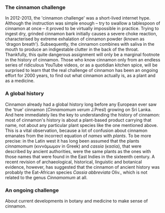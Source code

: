 <param ve-config
	title="Cinnamon: two thousand years of botanical disambiguation"
	banner="https://github.com/JSTOR-Labs/plant-humanities/raw/master/images/cinnamon_banner_image.jpg"
	layout="vtl"
	num-maps="0"
	num-images="0"
	num-specimens="0"
	num-primary-sources="0"
	author="Wouter Klein">

### The cinnamon challenge

In 2012-2013, the 'cinnamon challenge' was a short-lived internet hype. Although the instruction was simple enough – try to swallow a tablespoon of cinnamon at once – it proved to be virtually impossible in practice. Trying to ingest dry, grinded cinnamon bark initially causes a severe choke reaction, characterised by extreme exhalation of cinnamon powder (known as 'dragon breath'). Subsequently, the cinnamon combines with saliva in the mouth to produce an indigestable clutter in the back of the throat. Thankfully, this <span url="https://doi.org/10.1542/peds.2012-3418">quite dangerous assignment</span> will only be a marginal footnote in the history of cinnamon. Those who know cinnamon only from an endless series of ridiculous YouTube videos, or as a quotidian kitchen spice, will be surprised to learn that the real challenge of cinnamon has been an ongoing effort for 2000 years, to find out what cinnamon actually is, as a plant and as a medicine.

### A global history

Cinnamon already had a global history long before any European ever saw the 'true' cinnamon (_Cinnamomum verum_ J.Presl) growing on Sri Lanka. And here immediately lies the key to understanding the history of cinnamon: most of cinnamon's history is about a plant-based product carrying that name, not about any particular plant species like the one mentioned above. This is a vital observation, because a lot of confusion about cinnamon emanates from the incorrect equation of _names_ with _plants_. To be more precise: in the Latin west it has long been assumed that the plants _cinnamomum_ (κιννάμωμον in Greek) and _cassia_ (κασία), that were described by ancient authorities, were the same plants as the ones with those names that were found in the East Indies in the sixteenth century. A recent revision of archaeological, historical, linguistic and botanical evidence, however, has suggested that the cinnamon of ancient history was probably the Eat-African species _Cassia abbreviata_ Oliv., which is not related to the genus _Cinnamomum_ at all.

### An ongoing challenge
About current developments in botany and medicine to make sense of cinnamon.
<!--stackedit_data:
eyJoaXN0b3J5IjpbLTE4MjE5Njc1ODgsLTEyMDE1NjEyMTMsMT
AzNDY4MzMyNCwtMTAxMTE4Mjk2NiwtMjEzNTcwMjIyMCwtNzc2
NTgwNDIzLDc4NTc5MzQ0MiwxNzMwMjExNDU2LDcxNzczMDY4My
wtMzU3NzA5MjAxLDE3NjE5MTg3MjUsLTEyMjQ4MTc0NDQsLTEw
NjU0OTM3MzQsNDgyNjI3NzI4LDIwODkzMzc1NDgsLTc5MDI0ND
M1MV19
-->